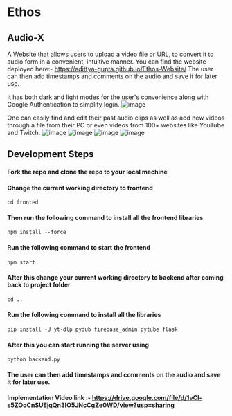 # Ethos
## Audio-X
A Website that allows users to upload a video file or URL, to convert it to audio form in a convenient, intuitive manner.
You can find the website deployed here:- https://adittya-gupta.github.io/Ethos-Website/
The user can then add timestamps and comments on the audio and save it for later use.

It has both dark and light modes for the user's convenience along with Google Authentication to simplify login.
![image](https://github.com/Adittya-Gupta/Ethos/assets/42384065/e22f3c8a-2319-4234-abd7-a935b8874f44)

One can easily find and edit their past audio clips as well as add new videos through a file from their PC or even videos from 100+ websites like YouTube and Twitch.
![image](https://github.com/Adittya-Gupta/Ethos/assets/42384065/a695aa8b-f480-41ba-8dd8-6d3250b9d64a)
![image](https://github.com/Adittya-Gupta/Ethos/assets/42384065/661b1c50-9aed-47e4-a973-2ff655742d06)
![image](https://github.com/Adittya-Gupta/Ethos/assets/42384065/c5182882-9979-434e-afae-3ebf230d9ce1)
![image](https://github.com/Adittya-Gupta/Ethos/assets/42384065/3096b79b-7af4-47c3-981c-2d25e4474df8)

## Development Steps
#### Fork the repo and clone the repo to your local machine 
#### Change the current working directory to frontend
```cd fronted```
#### Then run the following command to install all the frontend libraries
```npm install --force```
#### Run the following command to start the frontend
```npm start```
#### After this change your current working directory to backend after coming back to project folder
```cd ..```
#### Run the following command to install all the libraries
```pip install -U yt-dlp pydub firebase_admin pytube flask```
#### After this you can start running the server using 
```python backend.py```
#### The user can then add timestamps and comments on the audio and save it for later use.

#### Implementation Video link :- https://drive.google.com/file/d/1vCl-s5ZOoCnSUEjqQn3IO5JNcCgZe0WD/view?usp=sharing
